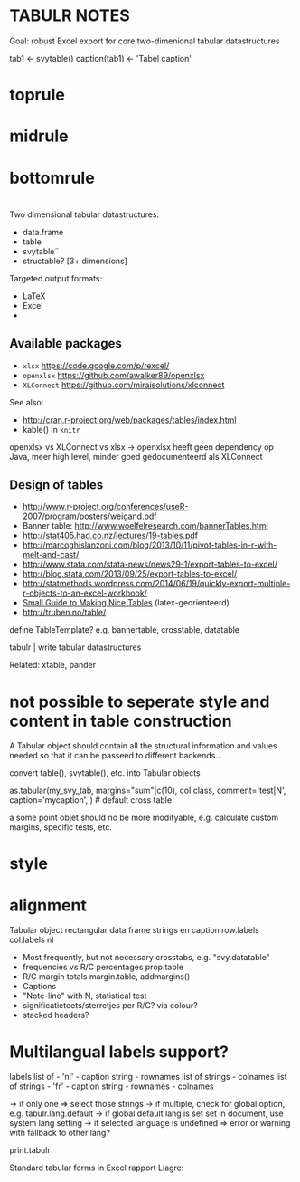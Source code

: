 # TABULR NOTES 

Goal: robust Excel export for core two-dimenional tabular datastructures

tab1 <- svytable()
caption(tab1) <- 'Tabel caption'


# toprule
# midrule
# bottomrule
# 

Two dimensional tabular datastructures:

* data.frame
* table
* svytable¨
* structable? [3+ dimensions]
 

Targeted output formats:

* LaTeX
* Excel
* 


## Available packages

* `xlsx` https://code.google.com/p/rexcel/
* `openxlsx` https://github.com/awalker89/openxlsx
* `XLConnect` https://github.com/miraisolutions/xlconnect

See also:

* http://cran.r-project.org/web/packages/tables/index.html
* kable() in `knitr`

openxlsx vs XLConnect vs xlsx
	-> openxlsx heeft geen dependency op Java, meer high level, minder goed gedocumenteerd als XLConnect


## 

 
## Design of tables

* http://www.r-project.org/conferences/useR-2007/program/posters/weigand.pdf
* Banner table: http://www.woelfelresearch.com/bannerTables.html
* http://stat405.had.co.nz/lectures/19-tables.pdf
* http://marcoghislanzoni.com/blog/2013/10/11/pivot-tables-in-r-with-melt-and-cast/
* http://www.stata.com/stata-news/news29-1/export-tables-to-excel/
* http://blog.stata.com/2013/09/25/export-tables-to-excel/
* http://statmethods.wordpress.com/2014/06/19/quickly-export-multiple-r-objects-to-an-excel-workbook/
* [Small Guide to Making Nice Tables](http://www.inf.ethz.ch/personal/markusp/teaching/guides/guide-tables.pdf) (latex-georienteerd)
* http://truben.no/table/



define TableTemplate? e.g. bannertable, crosstable, datatable

tabulr | write tabular datastructures

Related: xtable, pander

# not possible to seperate style and content in table construction

A Tabular object should contain all the structural information and values needed so that it can be passeed to different backends...

convert table(), svytable(), etc. into Tabular objects

as.tabular(my_svy_tab, margins="sum"|c(10), col.class, comment='test|N', caption='mycaption', ) # default cross table

a some point objet should no be more modifyable, e.g. calculate custom margins, specific tests, etc.

# style
# alignment

Tabular object
	rectangular data frame
	strings
		en
			caption
			row.labels
			col.labels
		nl
	

	


* Most frequently, but not necessary crosstabs, e.g. "svy.datatable"
* frequencies vs R/C percentages prop.table
* R/C margin totals margin.table, addmargins()
* Captions
* "Note-line" with N, statistical test
* significatietoets/sterretjes per R/C? via colour?
* stacked headers?


# Multilangual labels support?

labels list of
	- 'nl'
		- caption string
		- rownames list of strings
		- colnames list of strings
	- 'fr'
		- caption string
		- rownames
		- colnames
	
-> if only one => select those strings
-> if multiple, check for global option, e.g. tabulr.lang.default
-> if global default lang is set set in document, use system lang setting
-> if selected language is undefined => error or warning with fallback to other lang?


print.tabulr 


Standard tabular forms in Excel rapport Liagre: